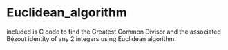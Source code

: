 # Euclidean_algorithm
included is C code to find the Greatest Common Divisor  and the associated Bézout identity of any 2 integers using Euclidean algorithm.
